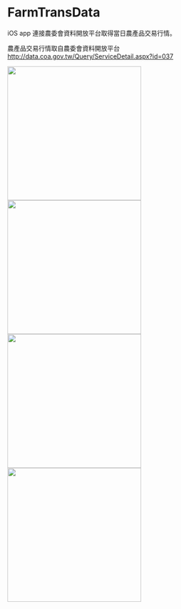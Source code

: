 # FarmTransData

iOS app 連接農委會資料開放平台取得當日農產品交易行情。

農產品交易行情取自農委會資料開放平台
http://data.coa.gov.tw/Query/ServiceDetail.aspx?id=037

<image src="FarmTransData/preview/FarmTransData01.png" height="300"> </image> 
<image src="FarmTransData/preview/FarmTransData02.png" height="300"> </image> 
<image src="FarmTransData/preview/FarmTransData03.png" height="300"> </image> 
<image src="FarmTransData/preview/FarmTransData04.png" height="300"> </image>
